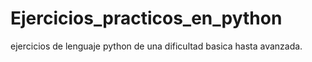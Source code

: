 # Ejercicios_practicos_en_python

ejercicios de lenguaje python de una dificultad basica hasta avanzada.
